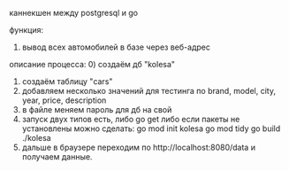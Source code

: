 каннекшен между postgresql и go

функция:
1) вывод всех автомобилей в базе через веб-адрес

описание процесса:
0) создаём дб "kolesa"
1) создаём таблицу "cars"
2) добавляем несколько значений для тестинга по brand, model, city, year, price, description 
3) в файле меняем пароль для дб на свой
4) запуск двух типов есть, либо go get <url> либо если пакеты не установлены можно сделать:
go mod init kolesa
go mod tidy
go build
./kolesa
5) дальше в браузере переходим по http://localhost:8080/data и получаем данные.
